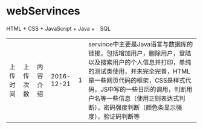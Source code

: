 # webServinces
HTML + CSS + JavaScript + Java +　SQL
<table>
  <tr>
    <td>上传时间</td><td>上传次数</td><td>内容介绍</td>
    <td>2016-12-21</td><td>1</td><td>servince中主要是Java语言与数据库的链接，包括增加用户，删除用户，登陆以及搜索用户的个人信息并打印，单纯的测试类使用，并未完全完善，HTML是一些网页代码的框架，CSS是样式代码，JS中写的一些日历的调用，判断用户名等一些信息（使用正则表达式判断），密码强度判断（颜色条显示强度），验证码判断等</td>
  </tr>
</table>
